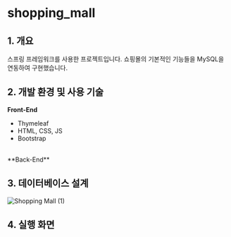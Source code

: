 # shopping_mall

## 1. 개요
스프링 프레임워크를 사용한 프로젝트입니다. 쇼핑몰의 기본적인 기능들을 MySQL을 연동하여 구현했습니다.

## 2. 개발 환경 및 사용 기술
**Front-End**
- Thymeleaf
- HTML, CSS, JS
- Bootstrap
<br>
**Back-End**

## 3. 데이터베이스 설계
![Shopping Mall (1)](https://user-images.githubusercontent.com/93713151/209469085-d85417eb-7cab-439f-941c-1d1ccd17a29f.png)

## 4. 실행 화면

